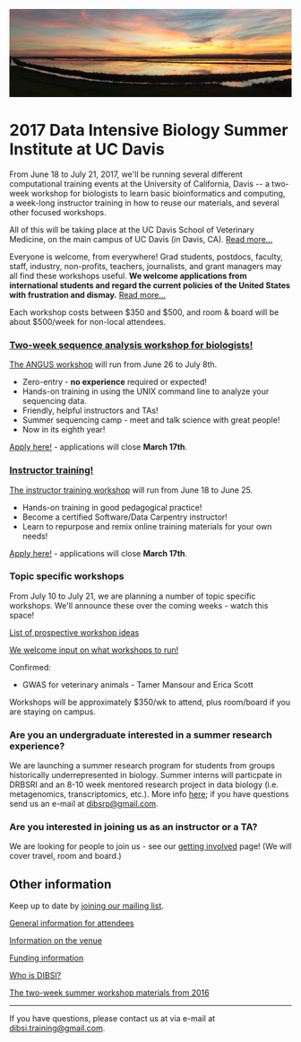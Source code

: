 ![Yolo Basin panorama](images/yolo-panorama.jpg "DIBSI 2017")

# 2017 Data Intensive Biology Summer Institute at UC Davis

From June 18 to July 21, 2017, we'll be running several different
computational training events at the University of California, Davis
-- a two-week workshop for biologists to learn basic bioinformatics
and computing, a week-long instructor training in how to reuse our
materials, and several other focused workshops.

All of this will be taking place at the UC Davis School of Veterinary
Medicine, on the main campus of UC Davis (in Davis,
CA). [Read more...](VENUE.html)

Everyone is welcome, from everywhere! Grad students, postdocs,
faculty, staff, industry, non-profits, teachers, journalists, and
grant managers may all find these workshops useful. **We welcome
applications from international students and regard the current
policies of the United States with frustration and dismay.**
[Read more...](ATTENDEES.html)

Each workshop costs between $350 and $500, and room & board will be
about $500/week for non-local attendees.

### [Two-week sequence analysis workshop for biologists!](ANGUS.html)

[The ANGUS workshop](ANGUS.html) will run from June 26 to July 8th.

* Zero-entry - **no experience** required or expected!
* Hands-on training in using the UNIX command line to analyze your sequencing data.
* Friendly, helpful instructors and TAs!
* Summer sequencing camp - meet and talk science with great people!
* Now in its eighth year!

[Apply here!](https://docs.google.com/forms/d/e/1FAIpQLSchSuErTHw9aleA_peGZsXwFHiXmr2GM4OMqgFxqY03DGiL-g/viewform) - applications will close **March 17th**.

### [Instructor training!](instructor-training.html)

[The instructor training workshop](instructor-training.html) will run
from June 18 to June 25.

* Hands-on training in good pedagogical practice!
* Become a certified Software/Data Carpentry instructor!
* Learn to repurpose and remix online training materials for your own needs!

[Apply here!](https://docs.google.com/forms/d/e/1FAIpQLSfC1MphcIhfNQzJKrbuuMBePTF0FFB_t3XJzYeWpMn1hWdxTQ/viewform) - applications will close **March 17th**.

### Topic specific workshops

From July 10 to July 21, we are planning a number of topic specific workshops.
We'll announce these over the coming weeks - watch this space!

[List of prospective workshop ideas](workshop-ideas.html)

[We welcome input on what workshops to run!](https://docs.google.com/forms/d/e/1FAIpQLSfcLYvOvg_v-ALK4Rgt6eyrWcPpFYVMhmiiwFdJAaMYPnbI4w/viewform)

Confirmed:

* GWAS for veterinary animals - Tamer Mansour and Erica Scott

Workshops will be approximately $350/wk to attend, plus room/board if
you are staying on campus.

### Are you an undergraduate interested in a summer research experience? 

We are launching a summer research program for students from groups 
historically underrepresented in biology. Summer interns will particpate 
in DRBSRI and an 8-10 week mentored research project in data biology (i.e. metagenomics, 
transcriptomics, etc.). More info [here](DIBSRP.html); if you have questions 
send us an e-mail at [dibsrp@gmail.com](mailto:dibsrp@gmail.com). 

### Are you interested in joining us as an instructor or a TA?

We are looking for people to join us - see our
[getting involved](getting-involved.html) page! (We will cover travel,
room and board.)

## Other information

Keep up to date by [joining our mailing list](http://lists.idyll.org/listinfo/dibsi-2017-interest).

[General information for attendees](ATTENDEES.html)

[Information on the venue](VENUE.html)

[Funding information](FUNDERS.html)

[Who is DIBSI?](WHO.html)

[The two-week summer workshop materials from 2016](angus.readthedocs.io/en/2016/)

----

If you have questions, please contact us at via e-mail at [dibsi.training@gmail.com](mailto:dibsi.training@gmail.com).
